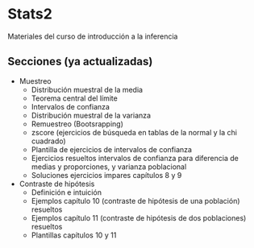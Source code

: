 # Stats2
Materiales del curso de introducción a la inferencia 

## Secciones (ya actualizadas)

- Muestreo
  - Distribución muestral de la media
  - Teorema central del límite
  - Intervalos de confianza
  - Distribución muestral de la varianza
  - Remuestreo (Bootsrapping)
  - zscore (ejercicios de búsqueda en tablas de la normal y la chi cuadrado)
  - Plantilla de ejercicios de intervalos de confianza
  - Ejercicios resueltos intervalos de confianza para diferencia de medias y proporciones, y varianza poblacional
  - Soluciones ejercicios impares capítulos 8 y 9
- Contraste de hipótesis
  - Definición e intuición
  - Ejemplos capítulo 10 (contraste de hipótesis de una población) resueltos
  - Ejemplos capítulo 11 (contraste de hipótesis de dos poblaciones) resueltos
  - Plantillas capítulos 10 y 11
